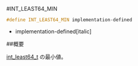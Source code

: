 #INT_LEAST64_MIN
```cpp
#define INT_LEAST64_MIN implementation-defined
```
* implementation-defined[italic]

##概要


[int_least64_t](/reference/cstdint/int_least64_t.md) の最小値。
